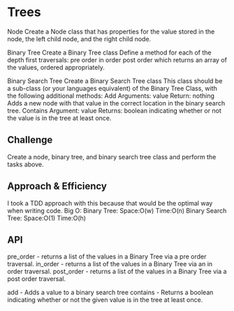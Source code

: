 # Trees
Node
Create a Node class that has properties for the value stored in the node, the left child node, and the right child node.

Binary Tree
  Create a Binary Tree class
    Define a method for each of the depth first traversals:
      pre order
      in order
      post order which returns an array of the values, ordered appropriately.

Binary Search Tree
  Create a Binary Search Tree class
    This class should be a sub-class (or your languages equivalent) of the Binary Tree Class, with the following additional methods:
  Add
    Arguments: value
    Return: nothing
    Adds a new node with that value in the correct location in the binary search tree.
  Contains
    Argument: value
  Returns: boolean indicating whether or not the value is in the tree at least once.

## Challenge
Create a node, binary tree, and binary search tree class and perform the tasks above.

## Approach & Efficiency
I took a TDD approach with this because that would be the optimal way when writing code.
Big O:
  Binary Tree:
    Space:O(w)
    Time:O(n)
  Binary Search Tree:
    Space:O(1)
    Time:O(h)

## API
pre_order - returns a list of the values in a Binary Tree via a pre order traversal.
in_order - returns a list of the values in a Binary Tree via an in order traversal.
post_order - returns a list of the values in a Binary Tree via a post order traversal.

add - Adds a value to a binary search tree
contains - Returns a boolean indicating whether or not the given value is in the tree at least once.


